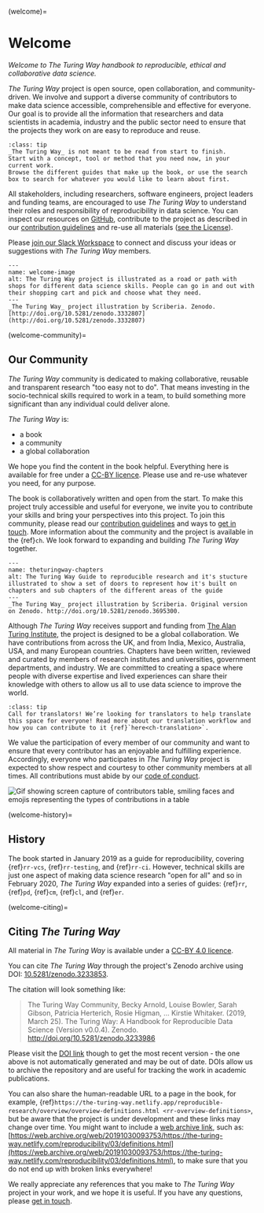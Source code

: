 (welcome)=
# Welcome

*Welcome to The Turing Way handbook to reproducible, ethical and collaborative data science.*

_The Turing Way_ project is open source, open collaboration, and community-driven.
We involve and support a diverse community of contributors to make data science accessible, comprehensible and effective for everyone.
Our goal is to provide all the information that researchers and data scientists in academia, industry and the public sector need to ensure that the projects they work on are easy to reproduce and reuse.

```{admonition} Top Tip
:class: tip
_The Turing Way_ is not meant to be read from start to finish.
Start with a concept, tool or method that you need now, in your current work.
Browse the different guides that make up the book, or use the search box to search for whatever you would like to learn about first.
```

All stakeholders, including researchers, software engineers, project leaders and funding teams, are encouraged to use _The Turing Way_ to understand their roles and responsibility of reproducibility in data science.
You can inspect our resources on [GitHub](https://github.com/alan-turing-institute/the-turing-way), contribute to the project as described in our [contribution guidelines](https://github.com/alan-turing-institute/the-turing-way/blob/main/CONTRIBUTING.md) and re-use all materials ([see the License](https://github.com/alan-turing-institute/the-turing-way/blob/main/LICENSE.md)).


Please [join our Slack Workspace](https://join.slack.com/t/theturingway/shared_invite/zt-fn608gvb-h_ZSpoA29cCdUwR~TIqpBw) to connect and discuss your ideas or suggestions with *The Turing Way* members.

```{figure} figures/theturingway-pathway.*
---
name: welcome-image
alt: The Turing Way project is illustrated as a road or path with shops for different data science skills. People can go in and out with their shopping cart and pick and choose what they need.
---
_The Turing Way_ project illustration by Scriberia. Zenodo. [http://doi.org/10.5281/zenodo.3332807](http://doi.org/10.5281/zenodo.3332807)
```

(welcome-community)=
## Our Community

_The Turing Way_ community is dedicated to making collaborative, reusable and transparent research "too easy not to do".
That means investing in the socio-technical skills required to work in a team, to build something more significant than any individual could deliver alone.

_The Turing Way_ is:

* a book
* a community
* a global collaboration

We hope you find the content in the book helpful.
Everything here is available for free under a [CC-BY licence](https://github.com/alan-turing-institute/the-turing-way/blob/main/LICENSE.md).
Please use and re-use whatever you need, for any purpose.

The book is collaboratively written and open from the start.
To make this project truly accessible and useful for everyone, we invite you to contribute your skills and bring your perspectives into this project.
To join this community, please read our [contribution guidelines](https://github.com/alan-turing-institute/the-turing-way/blob/main/CONTRIBUTING.md) and ways to [get in touch](https://github.com/alan-turing-institute/the-turing-way#get-in-touch).
More information about the community and the project is available in the {ref}`ch`.
We look forward to expanding and building _The Turing Way_ together.

```{figure} figures/theturingway-chapters.*
---
name: theturingway-chapters
alt: The Turing Way Guide to reproducible research and it's stucture illustrated to show a set of doors to represent how it's built on chapters and sub chapters of the different areas of the guide
---
_The Turing Way_ project illustration by Scriberia. Original version on Zenodo. http://doi.org/10.5281/zenodo.3695300.
```

Although _The Turing Way_ receives support and funding from [The Alan Turing Institute](https://www.turing.ac.uk/), the project is designed to be a global collaboration.
We have contributions from across the UK, and from India, Mexico, Australia, USA, and many European countries.
Chapters have been written, reviewed and curated by members of research institutes and universities, government departments, and industry.
We are committed to creating a space where people with diverse expertise and lived experiences can share their knowledge with others to allow us all to use data science to improve the world.

```{admonition} Translation
:class: tip
Call for translators! We’re looking for translators to help translate this space for everyone! Read more about our translation workflow and how you can contribute to it {ref}`here<ch-translation>`.
```

We value the participation of every member of our community and want to ensure that every contributor has an enjoyable and fulfilling experience.
Accordingly, everyone who participates in _The Turing Way_ project is expected to show respect and courtesy to other community members at all times.
All contributions must abide by our [code of conduct](https://github.com/alan-turing-institute/the-turing-way/blob/main/CODE_OF_CONDUCT.md).

![Gif showing screen capture of contributors table, smiling faces and emojis representing the types of contributions in a table](https://media.giphy.com/media/gKIUisnjpj2PS75nOJ/giphy.gif)

(welcome-history)=
## History

The book started in January 2019 as a guide for reproducibility, covering {ref}`rr-vcs`, {ref}`rr-testing`, and {ref}`rr-ci`. However, technical skills are just one aspect of making data science research "open for all" and so in February 2020, _The Turing Way_ expanded into a series of guides: {ref}`rr`, {ref}`pd`, {ref}`cm`, {ref}`cl`, and {ref}`er`.

(welcome-citing)=
## Citing _The Turing Way_

All material in _The Turing Way_ is available under a [CC-BY 4.0 licence](https://github.com/alan-turing-institute/the-turing-way/blob/main/LICENSE.md).

You can cite _The Turing Way_ through the project's Zenodo archive using DOI: [10.5281/zenodo.3233853](https://doi.org/10.5281/zenodo.3233853).

The citation will look something like:

> The Turing Way Community, Becky Arnold, Louise Bowler, Sarah Gibson, Patricia Herterich, Rosie Higman, … Kirstie Whitaker. (2019, March 25). The Turing Way: A Handbook for Reproducible Data Science (Version v0.0.4). Zenodo. http://doi.org/10.5281/zenodo.3233986

Please visit the [DOI link](https://doi.org/10.5281/zenodo.3233853) though to get the most recent version - the one above is not automatically generated and may be out of date.
DOIs allow us to archive the repository and are useful for tracking the work in academic publications.

You can also share the human-readable URL to a page in the book, for example, {ref}`https://the-turing-way.netlify.app/reproducible-research/overview/overview-definitions.html <rr-overview-definitions>`, but be aware that the project is under development and these links may change over time.
You might want to include a [web archive link](http://web.archive.org), such as: [https://web.archive.org/web/20191030093753/https://the-turing-way.netlify.com/reproducibility/03/definitions.html](https://web.archive.org/web/20191030093753/https://the-turing-way.netlify.com/reproducibility/03/definitions.html), to make sure that you do not end up with broken links everywhere!

We really appreciate any references that you make to _The Turing Way_ project in your work, and we hope it is useful.
If you have any questions, please [get in touch](https://github.com/alan-turing-institute/the-turing-way#get-in-touch).

